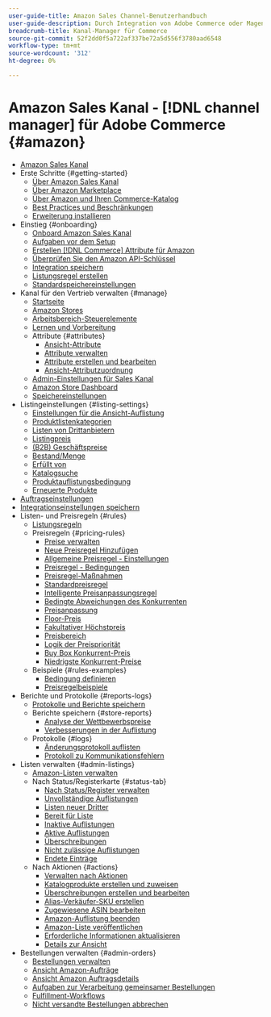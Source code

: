 ```yaml
---
user-guide-title: Amazon Sales Channel-Benutzerhandbuch
user-guide-description: Durch Integration von Adobe Commerce oder Magento Open Source in Ihre Produktverkäufe über Amazon [!DNL Amazon Seller Central] Konto.
breadcrumb-title: Kanal-Manager für Commerce
source-git-commit: 52f2dd0f5a722af337be72a5d556f3780aad6548
workflow-type: tm+mt
source-wordcount: '312'
ht-degree: 0%

---
```



# Amazon Sales Kanal - [!DNL channel manager] für Adobe Commerce {#amazon}

- [Amazon Sales Kanal](overview.md)
- Erste Schritte {#getting-started}
   - [Über Amazon Sales Kanal](about-amazon-sales-channel.md)
   - [Über Amazon Marketplace](about-amazon-marketplace.md)
   - [Über Amazon und Ihren Commerce-Katalog](about-listings-and-catalog.md)
   - [Best Practices und Beschränkungen](amazon-best-practices.md)
   - [Erweiterung installieren](install.md)
- Einstieg {#onboarding}
   - [Onboard Amazon Sales Kanal](amazon-onboarding-home.md)
   - [Aufgaben vor dem Setup](amazon-pre-setup-tasks.md)
   - [Erstellen [!DNL Commerce] Attribute für Amazon](ob-creating-magento-attributes.md)
   - [Überprüfen Sie den Amazon API-Schlüssel](amazon-verify-api-key.md)
   - [Integration speichern](store-integration.md)
   - [Listungsregel erstellen](ob-create-listing-rule.md)
   - [Standardspeichereinstellungen](default-store-settings.md)
- Kanal für den Vertrieb verwalten {#manage}
   - [Startseite](amazon-sales-channel-home.md)
   - [Amazon Stores](managing-stores.md)
   - [Arbeitsbereich-Steuerelemente](workspace-controls.md)
   - [Lernen und Vorbereitung](learning-preparation.md)
   - Attribute {#attributes}
      - [Ansicht-Attribute](attributes-view.md)
      - [Attribute verwalten](managing-attributes.md)
      - [Attribute erstellen und bearbeiten](creating-attributes.md)
      - [Ansicht-Attributzuordnung](amazon-matching-attributes-values.md)
   - [Admin-Einstellungen für Sales Kanal](sales-channel-settings.md)
   - [Amazon Store Dashboard](amazon-store-dashboard.md)
   - [Speichereinstellungen](ob-store-review.md)
- Listingeinstellungen {#listing-settings}
   - [Einstellungen für die Ansicht-Auflistung](listing-settings.md)
   - [Produktlistenkategorien](product-listing-actions.md)
   - [Listen von Drittanbietern](third-party-listing-settings.md)
   - [Listingpreis](listing-price.md)
   - [(B2B) Geschäftspreise](business-pricing.md)
   - [Bestand/Menge](stock-quantity.md)
   - [Erfüllt von](fulfilled-by.md)
   - [Katalogsuche](catalog-search.md)
   - [Produktauflistungsbedingung](product-listing-condition.md)
   - [Erneuerte Produkte](renewed-products.md)
- [Auftragseinstellungen](order-settings.md)
- [Integrationseinstellungen speichern](store-integration-settings.md)
- Listen- und Preisregeln {#rules}
   - [Listungsregeln](listing-rules.md)
   - Preisregeln {#pricing-rules}
      - [Preise verwalten](pricing-products.md)
      - [Neue Preisregel Hinzufügen](add-pricing-rule.md)
      - [Allgemeine Preisregel - Einstellungen](pricing-rule-general-settings.md)
      - [Preisregel - Bedingungen](pricing-rule-conditions.md)
      - [Preisregel-Maßnahmen](pricing-rule-actions.md)
      - [Standardpreisregel](standard-price-rules.md)
      - [Intelligente Preisanpassungsregel](intelligent-repricing-rules.md)
      - [Bedingte Abweichungen des Konkurrenten](competitor-conditional-variances.md)
      - [Preisanpassung](price-adjustment.md)
      - [Floor-Preis](floor-price.md)
      - [Fakultativer Höchstpreis](optional-ceiling-price.md)
      - [Preisbereich](price-scope.md)
      - [Logik der Preispriorität](price-priority-logic.md)
      - [Buy Box Konkurrent-Preis](buy-box-competitor-pricing.md)
      - [Niedrigste Konkurrent-Preise](lowest-competitor-pricing.md)
   - Beispiele {#rules-examples}
      - [Bedingung definieren](ob-define-condition-example.md)
      - [Preisregelbeispiele](price-rule-examples.md)
- Berichte und Protokolle {#reports-logs}
   - [Protokolle und Berichte speichern](amazon-logs-reports.md)
   - Berichte speichern {#store-reports}
      - [Analyse der Wettbewerbspreise](competitive-price-analysis.md)
      - [Verbesserungen in der Auflistung](listing-improvements.md)
   - Protokolle {#logs}
      - [Änderungsprotokoll auflisten](listing-changes-log.md)
      - [Protokoll zu Kommunikationsfehlern](communication-errors-log.md)
- Listen verwalten {#admin-listings}
   - [Amazon-Listen verwalten](managing-product-listings.md)
   - Nach Status/Registerkarte {#status-tab}
      - [Nach Status/Register verwalten](managing-listings-by-tab.md)
      - [Unvollständige Auflistungen](incomplete-listings.md)
      - [Listen neuer Dritter](new-third-party-listings.md)
      - [Bereit für Liste](ready-to-list.md)
      - [Inaktive Auflistungen](inactive-listings.md)
      - [Aktive Auflistungen](active-listings.md)
      - [Überschreibungen](overrides.md)
      - [Nicht zulässige Auflistungen](ineligible-listings.md)
      - [Endete Einträge](ended-listings.md)
   - Nach Aktionen {#actions}
      - [Verwalten nach Aktionen](managing-listings-by-action.md)
      - [Katalogprodukte erstellen und zuweisen](creating-assigning-catalog-products.md)
      - [Überschreibungen erstellen und bearbeiten](creating-editing-overrides.md)
      - [Alias-Verkäufer-SKU erstellen](create-alias-seller-sku.md)
      - [Zugewiesene ASIN bearbeiten](edit-assigned-asin.md)
      - [Amazon-Auflistung beenden](end-listings-manually.md)
      - [Amazon-Liste veröffentlichen](publish-listings-manually.md)
      - [Erforderliche Informationen aktualisieren](amazon-manually-update-incomplete-listing.md)
      - [Details zur Ansicht](product-listing-details.md)
- Bestellungen verwalten {#admin-orders}
   - [Bestellungen verwalten](managing-orders.md)
   - [Ansicht Amazon-Aufträge](amazon-orders-all.md)
   - [Ansicht Amazon Auftragsdetails](amazon-order-details.md)
   - [Aufgaben zur Verarbeitung gemeinsamer Bestellungen](common-order-processing.md)
   - [Fulfillment-Workflows](fulfillment-workflows.md)
   - [Nicht versandte Bestellungen abbrechen](cancel-unshipped-order.md)
